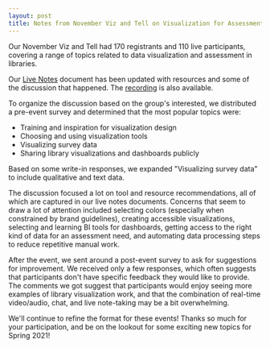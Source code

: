 ```yaml
---
layout: post
title: Notes from November Viz and Tell on Visualization for Assessment
---
```

Our November Viz and Tell had 170 registrants and 110 live participants, covering a range of topics related to data visualization and assessment in libraries.

Our [Live Notes](http://bit.ly/VizTellAssess) document has been updated with resources and some of the discussion that happened. The [recording](https://umich.box.com/s/rm6jru9z8oc0m7qurqnj11c29t5t0g1a) is also available.

To organize the discussion based on the group's interested, we distributed a pre-event survey and determined that the most popular topics were:

* Training and inspiration for visualization design
* Choosing and using visualization tools
* Visualizing survey data
* Sharing library visualizations and dashboards publicly

Based on some write-in responses, we expanded "Visualizing survey data" to include qualitative and text data.

The discussion focused a lot on tool and resource recommendations, all of which are captured in our live notes documents. Concerns that seem to draw a lot of attention included selecting colors (especially when constrained by brand guidelines), creating accessible visualizations, selecting and learning BI tools for dashboards, getting access to the right kind of data for an assessment need, and automating data processing steps to reduce repetitive manual work.

After the event, we sent around a post-event survey to ask for suggestions for improvement. We received only a few responses, which often suggests that participants don't have specific feedback they would like to provide. The comments we got suggest that participants would enjoy seeing more examples of library visualization work, and that the combination of real-time video/audio, chat, and live note-taking may be a bit overwhelming.

We'll continue to refine the format for these events! Thanks so much for your participation, and be on the lookout for some exciting new topics for Spring 2021!

